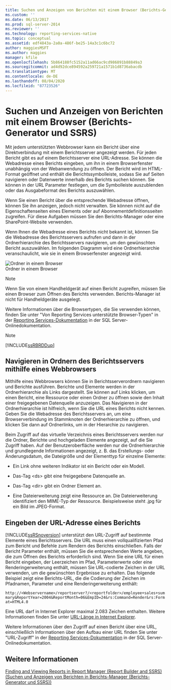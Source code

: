 ```yaml
---
title: Suchen und Anzeigen von Berichten mit einem Browser (Berichts-Generator und SSRS) | Microsoft-Dokumentation
ms.custom: ''
ms.date: 06/13/2017
ms.prod: sql-server-2014
ms.reviewer: ''
ms.technology: reporting-services-native
ms.topic: conceptual
ms.assetid: edf4843a-2a0a-486f-be25-14a3c1c6bc72
author: maggiesMSFT
ms.author: maggies
manager: kfile
ms.openlocfilehash: 5b864188fc5152a11ad66ac9cd986891b88849a3
ms.sourcegitcommit: ad4d92dce894592a259721a1571b1d8736abacdb
ms.translationtype: MT
ms.contentlocale: de-DE
ms.lasthandoff: 08/04/2020
ms.locfileid: "87723526"
---
```

# <a name="finding-and-viewing-reports-with-a-browser-report-builder-and-ssrs"></a>Suchen und Anzeigen von Berichten mit einem Browser (Berichts-Generator und SSRS)
  Mit jedem unterstützten Webbrowser kann ein Bericht über eine Direktverbindung mit einem Berichtsserver angezeigt werden. Für jeden Bericht gibt es auf einem Berichtsserver eine URL-Adresse. Sie können die Webadresse eines Berichts eingeben, um ihn in einem Browserfenster unabhängig von der Webanwendung zu öffnen. Der Bericht wird im HTML-Format geöffnet und enthält die Berichtssymbolleiste, sodass Sie auf Seiten navigieren oder Datenwerte innerhalb des Berichts suchen können. Sie können in der URL Parameter festlegen, um die Symbolleiste auszublenden oder das Ausgabeformat des Berichts auszuwählen.  
  
 Wenn Sie einen Bericht über die entsprechende Webadresse öffnen, können Sie ihn anzeigen, jedoch nicht verwalten. Sie können nicht auf die Eigenschaftenseiten eines Elements oder auf Abonnementdefinitionsseiten zugreifen. Für diese Aufgaben müssen Sie den Berichts-Manager oder eine SharePoint-Website verwenden.  
  
 Wenn Ihnen die Webadresse eines Berichts nicht bekannt ist, können Sie die Webadresse des Berichtsservers aufrufen und dann in der Ordnerhierarchie des Berichtsservers navigieren, um den gewünschten Bericht auszuwählen. Im folgenden Diagramm wird eine Ordnerhierarchie veranschaulicht, wie sie in einem Browserfenster angezeigt wird.  
  
 ![Ordner in einem Browser](../media/rs-browserfolder.GIF "Ordner in einem Browser")  
Ordner in einem Browser  
  
> [!NOTE]  
>  Wenn Sie von einem Handheldgerät auf einen Bericht zugreifen, müssen Sie einen Browser zum Öffnen des Berichts verwenden. Berichts-Manager ist nicht für Handheldgeräte ausgelegt.  
  
 Weitere Informationen über die Browsertypen, die Sie verwenden können, finden Sie unter "Von Reporting Services unterstützte Browser-Typen" in der [Reporting Services-Dokumentation](https://go.microsoft.com/fwlink/?linkid=121312) in der SQL Server-Onlinedokumentation.  
  
> [!NOTE]  
>  [!INCLUDE[ssRBRDDup](../../includes/ssrbrddup-md.md)]  
  
## <a name="navigating-report-server-folders-in-a-web-browser"></a>Navigieren in Ordnern des Berichtsservers mithilfe eines Webbrowsers  
 Mithilfe eines Webbrowsers können Sie in Berichtsserverordnern navigieren und Berichte ausführen. Berichte und Elemente werden in der Ordnerhierarchie als Links dargestellt. Sie können auf Links klicken, um einen Bericht, eine Ressource oder einen Ordner zu öffnen sowie den Inhalt einer freigegebenen Datenquelle anzuzeigen. Das Navigieren in der Ordnerhierarchie ist hilfreich, wenn Sie die URL eines Berichts nicht kennen. Geben Sie die Webadresse des Berichtsservers an, um eine Browserverbindung im Stammknoten der Ordnerhierarchie zu öffnen, und klicken Sie dann auf Ordnerlinks, um in der Hierarchie zu navigieren.  
  
 Beim Zugriff auf das virtuelle Verzeichnis eines Berichtsservers werden nur die Ordner, Berichte und hochgeladen Elemente angezeigt, auf die Sie Zugriff haben. Auf der Benutzeroberfläche werden nur die Ordnerhierarchie und grundlegende Informationen angezeigt, z. B. das Erstellungs- oder Änderungsdatum, die Dateigröße und der Elementtyp für einzelne Elemente:  
  
-   Ein Link ohne weiteren Indikator ist ein Bericht oder ein Modell.  
  
-   Das-Tag \<ds> gibt eine freigegebene Datenquelle an.  
  
-   Das-Tag \<dir> gibt ein Ordner Element an.  
  
-   Eine Dateierweiterung zeigt eine Ressource an. Die Dateierweiterung identifiziert den MIME-Typ der Ressource. Beispielsweise steht .jpg für ein Bild im JPEG-Format.  
  
## <a name="typing-the-url-address-of-a-report"></a>Eingeben der URL-Adresse eines Berichts  
 [!INCLUDE[ssRSnoversion](../../includes/ssrsnoversion-md.md)] unterstützt den URL-Zugriff auf bestimmte Elemente eines Berichtsservers. Die URL muss einen vollqualifizierten Pfad zum Bericht und Befehle zum Rendern des Berichts einschließen. Falls der Bericht Parameter enthält, müssen Sie die entsprechenden Werte angeben, die zum Öffnen des Berichts erforderlich sind. Wenn Sie eine URL für einen Bericht eingeben, der Leerzeichen im Pfad, Parameterwerte oder eine Renderingerweiterung enthält, müssen Sie URL-codierte Zeichen in der URL verwenden, um die gewünschten Ergebnisse zu erhalten. Das folgende Beispiel zeigt eine Berichts-URL, die die Codierung der Zeichen im Pfadnamen, Parameter und eine Renderingerweiterung enthält:  
  
 `http://<Webservername>/reportserver?/<reportfolder>/employee+sales+summary&ReportYear=2004&ReportMonth=06&EmpID=24&rs:Command=Render&rs:Format=HTML4.0`  
  
 Eine URL darf in Internet Explorer maximal 2.083 Zeichen enthalten. Weitere Informationen finden Sie unter [URL-Länge in Internet Explorer](https://support.microsoft.com/kb/208427).  
  
 Weitere Informationen über den Zugriff auf einen Bericht über eine URL, einschließlich Informationen über den Aufbau einer URL finden Sie unter "URL-Zugriff" in der [Reporting Services-Dokumentation](https://go.microsoft.com/fwlink/?linkid=121312) in der SQL Server-Onlinedokumentation.  
  
## <a name="see-also"></a>Weitere Informationen  
 [Finding and Viewing Reports in Report Manager (Report Builder and SSRS) (Suchen und Anzeigen von Berichten in Berichts-Manager (Berichts-Generator und SSRS))](finding-and-viewing-reports-in-the-web-portal-report-builder-and-ssrs.md)  
  
  
